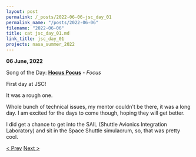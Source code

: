 ```yaml
---
layout: post
permalink: /_posts/2022-06-06-jsc_day_01
permalink_name: "/posts/2022-06-06"
filename: "2022-06-06"
title: cat jsc_day_01.md
link_title: jsc_day_01
projects: nasa_summer_2022
---
```

**06 June, 2022**

Song of the Day: [**Hocus Pocus**](https://youtu.be/g4ouPGGLI6Q) - *Focus*

First day at JSC!

It was a rough one.

Whole bunch of technical issues, my mentor couldn't be there, it was a long day. I am excited for the days to come though, hoping they will get better.

I did get a chance to get into the SAIL (Shuttle Avionics Integration Laboratory) and sit in the Space Shuttle simulacrum, so, that was pretty cool.

[< Prev](/_posts/2022-06-03-space_center_houston)    [Next >](/_posts/2022-06-07-jsc_day_02)
